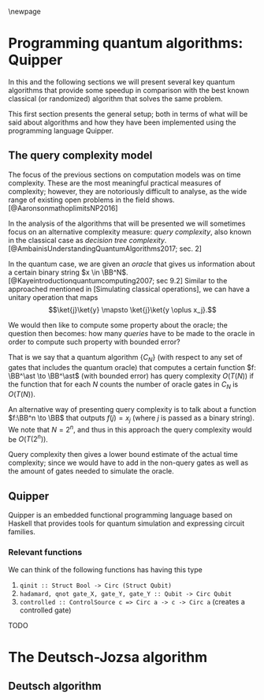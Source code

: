 \newpage

# Programming quantum algorithms: Quipper

In this and the following sections we will present several key quantum algorithms that provide some speedup in comparison with the best known classical (or randomized) algorithm that solves the same problem.

This first section presents the general setup; both in terms of what will be said about algorithms and how they have been implemented using the programming language Quipper.

## The query complexity model

The focus of the previous sections on computation models was on time complexity.
These are the most meaningful practical measures of complexity; however, they are notoriously difficult to analyse, as the wide range of existing open problems in the field shows.[@AaronsonmathoplimitsNP2016]

In the analysis of the algorithms that will be presented we will sometimes focus on an alternative complexity measure: *query complexity*, also known in the classical case as *decision tree complexity*.[@AmbainisUnderstandingQuantumAlgorithms2017; sec. 2]

In the quantum case, we are given an *oracle* that gives us information about a certain binary string $x \in \BB^N$. [@Kayeintroductionquantumcomputing2007; sec 9.2]
Similar to the approached mentioned in [Simulating classical operations], we can have a unitary operation that maps $$\ket{j}\ket{y} \mapsto \ket{j}\ket{y \oplus x_j}.$$

We would then like to compute some property about the oracle; the question then becomes: 
how many *queries* have to be made to the oracle in order to compute such property with bounded error?

That is we say that a quantum algorithm $\{C_N\}_{}$ (with respect to any set of gates that includes the quantum oracle) that computes a certain function $f: \BB^\ast \to \BB^\ast$ (with bounded error) has query complexity $O(T(N))$ if the function that for each $N$ counts the number of oracle gates in $C_N$ is $O(T(N))$.

An alternative way of presenting query complexity is to talk about a function $f:\BB^n \to \BB$ that outputs $f(j) = x_j$ (where $j$ is passed as a binary string). We note that $N = 2^n$, and thus in this approach the query complexity would be $O(T(2^n))$.

Query complexity then gives a lower bound estimate of the actual time complexity; since we would have to add in the non-query gates as well as the amount of gates needed to simulate the oracle.

## Quipper

Quipper is an embedded functional programming language based on Haskell that provides tools for quantum simulation and expressing circuit families.

### Relevant functions
We can think of the following functions has having this type

1. `qinit :: Struct Bool -> Circ (Struct Qubit)`
2. `hadamard, qnot gate_X, gate_Y, gate_Y :: Qubit -> Circ Qubit`
3. `controlled :: ControlSource c => Circ a -> c -> Circ a` (creates a controlled gate)

TODO


# The Deutsch-Jozsa algorithm

## Deutsch algorithm

